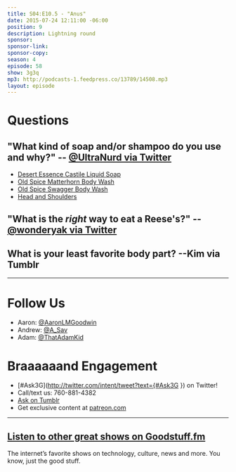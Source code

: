 ```yaml
---
title: S04:E10.5 - "Anus"
date: 2015-07-24 12:11:00 -06:00
position: 9
description: Lightning round
sponsor: 
sponsor-link: 
sponsor-copy: 
season: 4
episode: 58
show: 3g3q
mp3: http://podcasts-1.feedpress.co/13789/14508.mp3
layout: episode
---
```


# Questions

## "What kind of soap and/or shampoo do you use and why?" -- [@UltraNurd via Twitter](http://twitter.com/UltraNurd/status/620632892448837633)
- [Desert Essence Castile Liquid Soap](http://amzn.com/B00QIQO6KK)
- [Old Spice Matterhorn Body Wash](http://oldspice.com/en/content/matterhorn-body-wash)
- [Old Spice Swagger Body Wash](http://oldspice.com/en/content/swagger-body-wash)
- [Head and Shoulders](http://www.headandshoulders.com/)

## "What is the _right_ way to eat a Reese's?" -- [@wonderyak via Twitter](http://twitter.com/wonderyak/status/618514223136555008)

## What is your least favorite body part? --Kim via Tumblr

***

# Follow Us
* Aaron: [@AaronLMGoodwin](http://twitter.com/aaronlmgoodwin)
* Andrew: [@A_Sav](http://twitter.com/a_sav)
* Adam: [@ThatAdamKid](http://twitter.com/thatadamkid)

# Braaaaaand Engagement
* [#Ask3G](http://twitter.com/intent/tweet?text={#Ask3G }) on Twitter!
* Call/text us: 760-881-4382
* [Ask on Tumblr](http://3g3q.co/ask)
* Get exclusive content at [patreon.com](http://www.patreon.com/3g3q)

***

## [Listen to other great shows on Goodstuff.fm](http://goodstuff.fm/)
The internet’s favorite shows on technology, culture, news and more. You know, just the good stuff.
